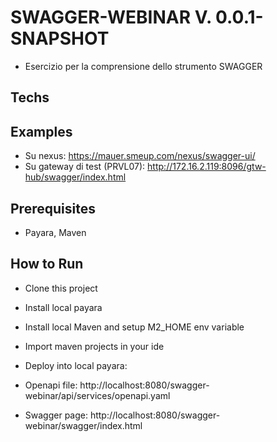 # SWAGGER-WEBINAR V. 0.0.1-SNAPSHOT

* Esercizio per la comprensione dello strumento SWAGGER

## Techs

## Examples

* Su nexus: https://mauer.smeup.com/nexus/swagger-ui/
* Su gateway di test (PRVL07): http://172.16.2.119:8096/gtw-hub/swagger/index.html

## Prerequisites

* Payara, Maven

## How to Run

* Clone this project

* Install local payara

* Install local Maven and setup M2_HOME env variable

* Import maven projects in your ide 

* Deploy into local payara:

* Openapi file: http://localhost:8080/swagger-webinar/api/services/openapi.yaml

* Swagger page: http://localhost:8080/swagger-webinar/swagger/index.html